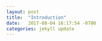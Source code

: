 ```yaml
---
layout: post
title:  "Introduction"
date:   2017-08-04 16:17:54 -0700
categories: jekyll update
---
```


